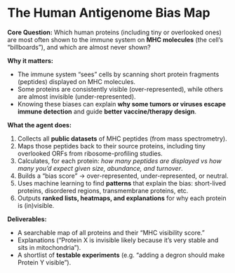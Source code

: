 # The Human Antigenome Bias Map

**Core Question:** Which human proteins (including tiny or overlooked ones) are most often shown to the immune system on **MHC molecules** (the cell’s “billboards”), and which are almost never shown?

**Why it matters:**

* The immune system “sees” cells by scanning short protein fragments (peptides) displayed on MHC molecules.
* Some proteins are consistently visible (over-represented), while others are almost invisible (under-represented).
* Knowing these biases can explain **why some tumors or viruses escape immune detection** and guide **better vaccine/therapy design**.

**What the agent does:**

1. Collects all **public datasets** of MHC peptides (from mass spectrometry).
2. Maps those peptides back to their source proteins, including tiny overlooked ORFs from ribosome-profiling studies.
3. Calculates, for each protein: *how many peptides are displayed vs how many you’d expect given size, abundance, and turnover*.
4. Builds a “bias score” → over-represented, under-represented, or neutral.
5. Uses machine learning to find **patterns** that explain the bias: short-lived proteins, disordered regions, transmembrane proteins, etc.
6. Outputs **ranked lists, heatmaps, and explanations** for why each protein is (in)visible.

**Deliverables:**

* A searchable map of all proteins and their “MHC visibility score.”
* Explanations (“Protein X is invisible likely because it’s very stable and sits in mitochondria”).
* A shortlist of **testable experiments** (e.g. “adding a degron should make Protein Y visible”).